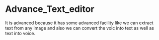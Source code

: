 # Advance_Text_editor
It is advanced because it has some advanced facility like we can extract text from any image and also we can convert the voic into text as well as text into voice.
